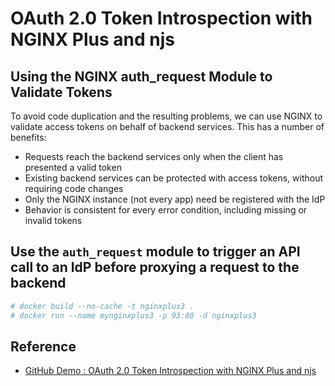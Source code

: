 # OAuth 2.0 Token Introspection with NGINX Plus and njs


## Using the NGINX auth_request Module to Validate Tokens
To avoid code duplication and the resulting problems, we can use NGINX to validate access tokens on behalf of backend services. This has a number of benefits:
- Requests reach the backend services only when the client has presented a valid token
- Existing backend services can be protected with access tokens, without requiring code changes
- Only the NGINX instance (not every app) need be registered with the IdP
- Behavior is consistent for every error condition, including missing or invalid tokens

## Use the `auth_request` module to trigger an API call to an IdP before proxying a request to the backend
```bash
# docker build --no-cache -t nginxplus3 .
# docker run --name mynginxplus3 -p 93:80 -d nginxplus3
```

## Reference
- [GitHub Demo : OAuth 2.0 Token Introspection with NGINX Plus and njs](https://github.com/nginxinc/NGINX-Demos/tree/master/oauth2-token-introspection-plus)
